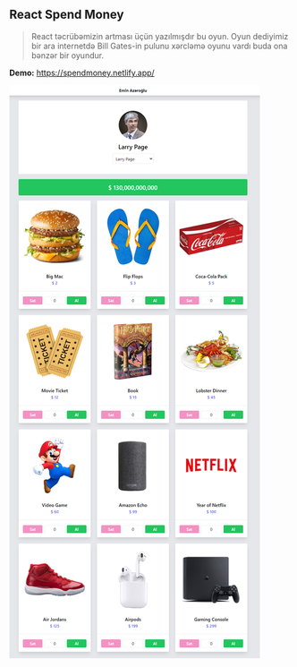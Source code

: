 ## React Spend Money

> React təcrübəmizin artması üçün yazılmışdır bu oyun. Oyun dediyimiz
> bir ara internetdə Bill Gates-in pulunu xərcləmə oyunu vardı buda ona
> bənzər bir oyundur.

**Demo:** https://spendmoney.netlify.app/

![enter image description here](https://raw.githubusercontent.com/eminazeroglu/spend-money/master/public/spend-money.png)
